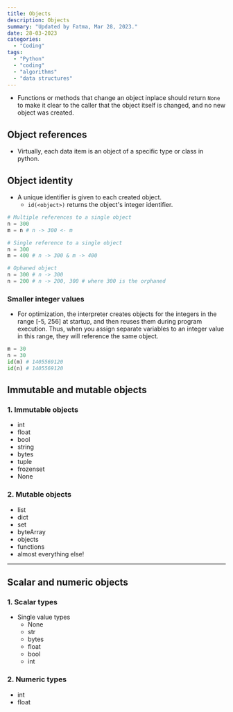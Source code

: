 ```yaml
---
title: Objects
description: Objects
summary: "Updated by Fatma, Mar 28, 2023."
date: 28-03-2023
categories:
  - "Coding"
tags:
  - "Python"
  - "coding"
  - "algorithms"
  - "data structures"
---
```


- Functions or methods that change an object inplace should return `None` to make it clear to the caller that the object itself is changed, and no new object was created.

## Object references

- Virtually, each data item is an object of a specific type or class in python.

## Object identity

- A unique identifier is given to each created object.
  - `id(<object>)` returns the object's integer identifier.

```python
# Multiple references to a single object
n = 300
m = n # n -> 300 <- m

# Single reference to a single object
n = 300
m = 400 # n -> 300 & m -> 400

# Ophaned object
n = 300 # n -> 300
n = 200 # n -> 200, 300 # where 300 is the orphaned
```

### Smaller integer values

- For optimization, the interpreter creates objects for the integers in the range [-5, 256] at startup, and then reuses them during program execution. Thus, when you assign separate variables to an integer value in this range, they will reference the same object.

```python
m = 30
n = 30
id(m) # 1405569120
id(n) # 1405569120
```

## Immutable and mutable objects

### 1. Immutable objects

- int
- float
- bool
- string
- bytes
- tuple
- frozenset
- None

### 2. Mutable objects

- list
- dict
- set
- byteArray
- objects
- functions
- almost everything else!

---

## Scalar and numeric objects

### 1. Scalar types

- Single value types
  - None
  - str
  - bytes
  - float
  - bool
  - int

### 2. Numeric types

- int
- float
